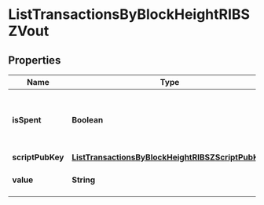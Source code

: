 

# ListTransactionsByBlockHeightRIBSZVout


## Properties

Name | Type | Description | Notes
------------ | ------------- | ------------- | -------------
**isSpent** | **Boolean** | Defines whether the transaction output has been spent or not. | 
**scriptPubKey** | [**ListTransactionsByBlockHeightRIBSZScriptPubKey**](ListTransactionsByBlockHeightRIBSZScriptPubKey.md) |  | 
**value** | **String** | Represents the specific amount. | 



